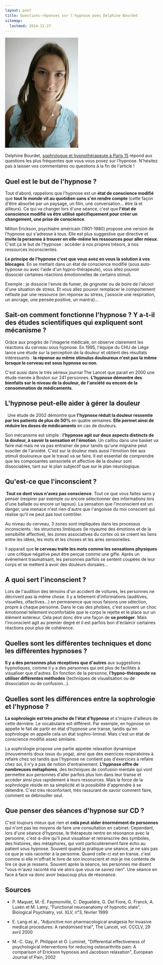 ```yaml
---
layout: post
title: Questions-réponses sur l'hypnose avec Delphine Bourdet
sitemap:
  lastmod: 2014-11-27
---
```


[![Delphine Bourdet](/assets/2014-02-19/Delphine-Bourdet.jpg)](http://www.lotusinparis.com/)

Delphine Bourdet, [sophrologue et hypnothérapeute à Paris 15](http://www.lotusinparis.com/) répond aux questions les plus fréquentes que vous vous posez sur l'hypnose.
N'hésitez pas à laisser vos commentaires ou questions à la fin de l'article !

## Quel est le but de l'hypnose ?

Tout d'abord, rappelons que l'hypnose est un **état de conscience modifié** que **tout le monde vit au quotidien sans s'en rendre compte**
(cette façon d'être absorbé par un paysage, un film, une conversation... être là et ailleurs).
Ce qui va changer lors d'une séance, c'est que **l'état de conscience modifié va être utilisé spécifiquement pour créer un changement, une prise de conscience**.

Milton Erickson, psychiatre américain (1901-1980) propose une version de l'hypnose qui s'adresse à tous.
Elle est plus suggestive que directive et **invite la personne à trouver en elle-même les ressources pour aller mieux**.
C'est ça le but de l'hypnose : accéder à nos propres trésors, à nos ressources inconscientes. 

**Le principe de l'hypnose c'est que vous avez en vous la solution à vos blocages**.
En se mettant dans un état de conscience modifié (sous auto-hypnose ou avec l'aide d'un hypno-thérapeute),
vous allez pouvoir dissocier certaines réactions émotionnelles de certains stimuli. 

Exemple : je dissocie l'envie de fumer, de grignoter ou de boire de l'alcool d'une situation de stress.
Et vous allez pouvoir remplacer le comportement néfaste par une ressource (en réponse au stress, j'associe une respiration, un ancrage, une pensée positive, un mantra)...

## Sait-on comment fonctionne l'hypnose ? Y a-t-il des études scientifiques qui expliquent sont mécanisme ?

Grâce aux progrès de l'imagerie médicale, on observe clairement les réactions du cerveau sous hypnose.
En 1995, l'équipe du CHU de Liège lance une étude sur la perception de la douleur et obtient des résultats intéressants :
**la réponse au même stimulus douloureux n'est pas la même lorsque le cerveau est sous hypnose ou non**.

C'est aussi dans le très sérieux journal The Lancet que parait en 2000 une étude menée à Boston sur 241 personnes.
**L'hypnose démontre des bienfaits sur le niveau de la douleur, de l'anxiété ou encore de la consommation de médicaments**.

## L'hypnose peut-elle aider à gérer la douleur

  Une étude de 2002 démontre que **l'hypnose réduit la douleur ressentie par les patients de plus de 50%** en quatre semaines.
**Elle permet ainsi de réduire les doses de médicaments** en cas de douleurs. 

Son mécanisme est simple : **l'hypnose agit sur deux aspects distincts de la douleur, à savoir la sensation et l'émotion**.
Un caillou dans une basket va faire mal mais ne va pas entrainer de peur tandis qu'une migraine peut susciter de l'anxiété.
C'est sur la douleur mais aussi l'émotion liée aux stimuli douloureux que le travail va se faire.
Il est essentiel de comprendre que les composantes sensorielle et affective de la douleur sont dissociables, tant sur le plan subjectif que sur le plan neurologique. 

## Qu'est-ce que l'inconscient ?

** Tout ce dont vous n'avez pas conscience**.
Tout ce que vous faites sans y penser (respirer par exemple ou encore sélectionner des informations lors d'une ballade ou encore un lapsus).
La sensation que l'inconscient est un danger, une menace n'est rien d'autre que l'angoisse du moi conscient qui réalise qu'il ne peut pas tout contrôler. 

Au niveau du cerveau, 3 zones sont impliquées dans les processus inconscients :
les structures limbiques (le royaume des émotions et de la sensibilité affective),
les zones associatives du cortex où se créent les liens entre les idées, les mots et les choses et les aires sensorielles. 

Il apparait que **le cerveau traite les mots comme les sensations physiques** :
une critique négative peut être perçue comme une gifle.
Après un événement traumatisant, les personnes parfois se sentent coupées de leur corps et se mettent à avoir des douleurs dorsales...

## A quoi sert l'inconscient ?

Lors de l'audition des témoins d'un accident de voitures, les personnes ne décrivent pas la même chose.
Il y a tellement d'informations (auditives, visuelles, olfactives...) en permanence que nous faisons une sélection, propre à chaque personne.
Dans le cas des phobies, c'est souvent un choc émotionnel tellement inconfortable que le corps le rejette et le place sur un élément extérieur.
Cela peut donc être une façon de **se protéger**. Mais l'inconscient agit au premier degré et il est parfois bon d'éclaircir certaines réactions pour plus de cohérence. 

## Quelles sont les différentes techniques et donc les différentes hypnoses ?

**Il y a des personnes plus réceptives que d'autres** aux suggestions hypnotiques, comme il y a des personnes qui ont plus de facilités à visualiser que d'autres.
En fonction de la personne, **l'hypno-thérapeute va utiliser différentes méthodes** (techniques de visualisation ou de dissociation ou de confusion...). 

## Quelles sont les différences entre la sophrologie et l'hypnose ?

**La sophrologie est très proche de l'état d'hypnose** et s'inspire d'ailleurs de cette dernière.
Le vocabulaire est différent. Par exemple, en hypnose on appelle le fait de partir en état d'hypnose une transe, tandis qu'en sophrologie on appelle cela un état sophro-liminal.
Mais c'est un état de conscience modifié assez similaire. 

La sophrologie propose une partie appelée relaxation dynamique (mouvements doux issus du yoga), ainsi que des exercices respiratoires à refaire chez soi
tandis que l'hypnose ne contient pas d'exercices à refaire chez soi, il n'y a pas de notion d'entrainement.
**L'hypnose offre de nombreuses métaphores**, des techniques de confusion mentale qui vont permettre aux personnes d'aller parfois plus loin dans leur transe
et accéder ainsi plus rapidement à leurs ressources.
Mais la force de la sophrologie réside en sa simplicité et la possibilité d'apprendre à se détendre.
C'est très réconfortant, très rassurant de savoir comment faire, comment se débrouiller seul. 

## Que penser des séances d'hypnose sur CD ?

C'est toujours mieux que rien et **cela peut aider énormément de personnes** qui n'ont pas les moyens de faire une consultation en cabinet.
Cependant, lors d'une séance d'hypnose, le thérapeute rentre en résonance avec la personne, c'est-à-dire qu'il peut visualiser et
retranscrire des symboles, des histoires, des métaphores, qui vont particulièrement faire écho au patient sous hypnose.
Souvent quand je pratique une séance, je ne sais pas ce que je vais raconter à la personne.
Quand celle-ci est en transe, c'est comme si elle m'offrait le livre de son inconscient et moi je me contente de lire ce que je ressens.
Souvent après la séance, les personnes me disent "vous m'avez raconté ma vie alors que vous ne saviez rien".
Une séance en face à face va donc avoir beaucoup plus de résonance.

## Sources

- P. Maquet, M.-É. Faymonville, C. Degueldre, G. Del Fiore, G. Franck, A. Luxen et M. Lamy, 
  "Functional neuroanatomy of hypnotic state", Biological Psychiatry, vol. XLV, n°3, février 1999

- E. Lang et al.,
  "Adjunctive non pharmacological analgesia for invasive medical procedures: A randomised trial", The Lancet, vol. CCCLV, 29 avril 2000

- M.-C. Gay, P. Philippot et O. Luminet,
 "Differential effectiveness of psychological interventions for reducing osteoarthritis pain: A comparison of Erickson hypnosis and Jacobson relaxation",
  European Journal of Pain, 2002
